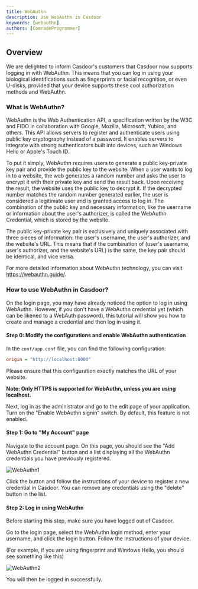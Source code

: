 ```yaml
---
title: WebAuthn
description: Use WebAuthn in Casdoor
keywords: [webauthn]
authors: [ComradeProgrammer]
---
```


## Overview

We are delighted to inform Casdoor's customers that Casdoor now supports logging in with WebAuthn. This means that you can log in using your biological identifications such as fingerprints or facial recognition, or even U-disks, provided that your device supports these cool authorization methods and WebAuthn.

### What is WebAuthn?

WebAuthn is the Web Authentication API, a specification written by the W3C and FIDO in collaboration with Google, Mozilla, Microsoft, Yubico, and others. This API allows servers to register and authenticate users using public key cryptography instead of a password. It enables servers to integrate with strong authenticators built into devices, such as Windows Hello or Apple's Touch ID.

To put it simply, WebAuthn requires users to generate a public key-private key pair and provide the public key to the website. When a user wants to log in to a website, the web generates a random number and asks the user to encrypt it with their private key and send the result back. Upon receiving the result, the website uses the public key to decrypt it. If the decrypted number matches the random number generated earlier, the user is considered a legitimate user and is granted access to log in. The combination of the public key and necessary information, like the username or information about the user's authorizer, is called the WebAuthn Credential, which is stored by the website.

The public key-private key pair is exclusively and uniquely associated with three pieces of information: the user's username, the user's authorizer, and the website's URL. This means that if the combination of (user's username, user's authorizer, and the website's URL) is the same, the key pair should be identical, and vice versa.

For more detailed information about WebAuthn technology, you can visit <https://webauthn.guide/>.

### How to use WebAuthn in Casdoor?

On the login page, you may have already noticed the option to log in using WebAuthn. However, if you don't have a WebAuthn credential yet (which can be likened to a WebAuth password), this tutorial will show you how to create and manage a credential and then log in using it.

#### Step 0: Modify the configurations and enable WebAuthn authentication

In the `conf/app.conf` file, you can find the following configuration:

```ini
origin = "http://localhost:8000"
```

Please ensure that this configuration exactly matches the URL of your website.

**Note: Only HTTPS is supported for WebAuthn, unless you are using localhost.**

Next, log in as the administrator and go to the edit page of your application. Turn on the "Enable WebAuthn signin" switch. By default, this feature is not enabled.

#### Step 1: Go to "My Account" page

Navigate to the account page. On this page, you should see the "Add WebAuthn Credential" button and a list displaying all the WebAuthn credentials you have previously registered.

![WebAuthn1](/img/webauthn/webauthn.png)

Click the button and follow the instructions of your device to register a new credential in Casdoor. You can remove any credentials using the "delete" button in the list.

#### Step 2: Log in using WebAuthn

Before starting this step, make sure you have logged out of Casdoor.

Go to the login page, select the WebAuthn login method, enter your username, and click the login button. Follow the instructions of your device.

(For example, if you are using fingerprint and Windows Hello, you should see something like this)

![WebAuthn2](/img/webauthn/login_webauthn.png)

You will then be logged in successfully.
